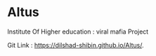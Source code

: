 # Altus
Institute Of Higher education : viral mafia Project

Git Link :
 https://dilshad-shibin.github.io/Altus/.
